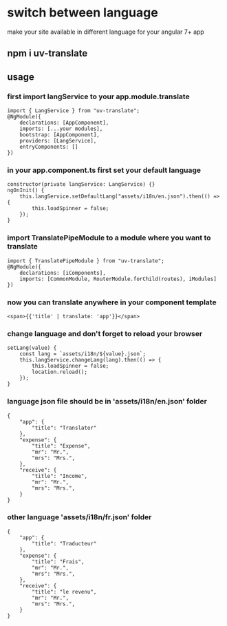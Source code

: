 # switch between language

make your site available in different language
for your angular 7+ app

## npm i uv-translate

## usage

### first import langService to your app.module.translate

    import { LangService } from "uv-translate";
    @NgModule({
        declarations: [AppComponent],
        imports: [...your modules],
        bootstrap: [AppComponent],
        providers: [LangService],
        entryComponents: []
    })

### in your app.component.ts first set your default language

    constructor(private langService: LangService) {}
    ngOnInit() {
        this.langService.setDefaultLang("assets/i18n/en.json").then(() => {
            this.loadSpinner = false;
        });
    }

### import TranslatePipeModule to a module where you want to translate

    import { TranslatePipeModule } from "uv-translate";
    @NgModule({
        declarations: [iComponents],
        imports: [CommonModule, RouterModule.forChild(routes), iModules]
    })

### now you can translate anywhere in your component template

    <span>{{'title' | translate: 'app'}}</span>

### change language and don't forget to reload your browser

    setLang(value) {
        const lang = `assets/i18n/${value}.json`;
        this.langService.changeLang(lang).then(() => {
            this.loadSpinner = false;
            location.reload();
        });
    }

### language json file should be in 'assets/i18n/en.json' folder

    {
        "app": {
            "title": "Translator"
        },
        "expense": {
            "title": "Expense",
            "mr": "Mr.",
            "mrs": "Mrs.",
        },
        "receive": {
            "title": "Income",
            "mr": "Mr.",
            "mrs": "Mrs.",
        }
    }

### other language 'assets/i18n/fr.json' folder

    {
        "app": {
            "title": "Traducteur"
        },
        "expense": {
            "title": "Frais",
            "mr": "Mr.",
            "mrs": "Mrs.",
        },
        "receive": {
            "title": "le revenu",
            "mr": "Mr.",
            "mrs": "Mrs.",
        }
    }
